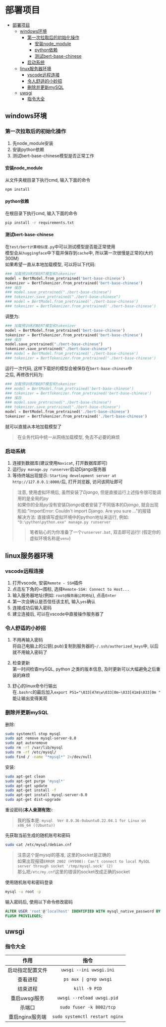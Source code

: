 # 部署项目

- [部署项目](#部署项目)
  - [windows环境](#windows环境)
    - [第一次拉取后的初始化操作](#第一次拉取后的初始化操作)
      - [安装node\_module](#安装node_module)
      - [python依赖](#python依赖)
      - [测试bert-base-chinese](#测试bert-base-chinese)
    - [启动系统](#启动系统)
  - [linux服务器环境](#linux服务器环境)
    - [vscode远程连接](#vscode远程连接)
    - [令人舒适的小妙招](#令人舒适的小妙招)
    - [删除并更新mySQL](#删除并更新mysql)
  - [uwsgi](#uwsgi)
    - [指令大全](#指令大全)

## windows环境

### 第一次拉取后的初始化操作

  1. 先node_module安装
  2. 安装python依赖
  3. 测试bert-base-chinese模型是否正常工作

#### 安装node_module

从文件夹根目录下执行cmd, 输入下面的命令

```bash
npm install
```

#### python依赖

在根目录下执行cmd, 输入下面的命令

```bash
pip install -r requirements.txt
```

#### 测试bert-base-chinese

在`test/bert计算相似度.py`中可以测试模型是否能正常使用  
模型会从`huggingface`中下载并保存到`cache`中, 所以第一次很慢是正常的(大约300M)  
如果希望一直从本地加载模型, 可以将以下代码:

```python
### 加载预训练的BERT模型和tokenizer
model = BertModel.from_pretrained('bert-base-chinese')
tokenizer = BertTokenizer.from_pretrained('bert-base-chinese')
### 保存
### model.save_pretrained("./bert-base-chinese")
### tokenizer.save_pretrained("./bert-base-chinese")
### model = BertModel.from_pretrained('./bert-base-chinese')
### tokenizer = BertTokenizer.from_pretrained('./bert-base-chinese')
```

调整为:

```python
### 加载预训练的BERT模型和tokenizer
model = BertModel.from_pretrained('bert-base-chinese')
tokenizer = BertTokenizer.from_pretrained('bert-base-chinese')
### 保存
model.save_pretrained("./bert-base-chinese")
tokenizer.save_pretrained("./bert-base-chinese")
### model = BertModel.from_pretrained('./bert-base-chinese')
### tokenizer = BertTokenizer.from_pretrained('./bert-base-chinese')
```

运行一次代码, 这样下载好的模型会被保存在`bert-base-chinese`中  
之后, 再修改代码为:

```python
### 加载预训练的BERT模型和tokenizer
### model = BertModel.from_pretrained('bert-base-chinese')
### tokenizer = BertTokenizer.from_pretrained('bert-base-chinese')
### 保存
### model.save_pretrained("./bert-base-chinese")
### tokenizer.save_pretrained("./bert-base-chinese")
model = BertModel.from_pretrained('./bert-base-chinese')
tokenizer = BertTokenizer.from_pretrained('./bert-base-chinese')
```

就可以直接从本地加载模型了
> 在业务代码中统一从网络加载模型, 免去不必要的麻烦

### 启动系统

  1. 连接到数据库(建议使用`Navicat`, 打开数据库即可)
  2. 运行`py manage.py runserver`启动Django服务器
  3. 等待终端出现提示: `Starting development server at http://127.0.0.1:8000/`后, 打开浏览器, 访问该网址即可

> 注意, 使用虚拟环境后, 虽然安装了*Django*, 但是直接运行上述指令很可能调用的是全局的*py*  
> 如果你的全局*py*没有安装*Django*或者安装了不同版本的*Django*, 就会出现形如:"ImportError: Couldn't import Django. Are you sure ..."的报错  
> 解决方法: 直接填写虚拟环境中的python地址来运行, 例如: `"D:\python\python.exe" manage.py runserver`  
> > 笔者贴心的为你准备了一个`runserver.bat`, 双击即可运行!
> (假定你的虚拟环境名称是`venv`)

## linux服务器环境

### vscode远程连接

1. 打开vscode, 安装`Remote - SSH`插件
2. 点击左下角的`><`图标, 选择`Remote-SSH: Connect to Host...`
3. 输入服务器地址(例如: `root@服务器公网地址`), 点击`Enter`
4. 第一次会确认是否信任该主机, 输入`yes`确认
5. 连接成功后输入密码
6. 建立连接后, 可以在vscode中直接操作服务器了

### 令人舒适的小妙招

1. 不用再输入密码  
  将自己电脑上的公钥(.pub)复制到服务器的`~/.ssh/authorized_keys`中, 以后就不用输入密码了

2. 检查更新  
  第一时间检查mySQL, python 之类的版本信息, 及时更新可以大幅避免之后重装的麻烦

3. 舒心的linux命令行输出  
  在`.bashrc`的最后加入`export PS1="\033[47m\w\033[0m~\033[41m$\033[0m "`  
  能让输出变得美观

### 删除并更新mySQL

删除:  

```bash
sudo systemctl stop mysql
sudo apt remove mysql-server-8.0
sudo apt autoremove
sudo rm -rf /var/lib/mysql
sudo rm -rf /etc/mysql/
sudo find / -name "*mysql*" 2>/dev/null
```

安装:

```bash
sudo apt-get clean
sudo apt-get purge 'mysql*'
sudo apt-get update
sudo apt-get install -f
sudo apt-get install mysql-server-8.0
sudo apt-get dist-upgrade
```

重设密码(**本人亲测有效**):
> 我的版本是: `mysql  Ver 8.0.36-0ubuntu0.22.04.1 for Linux on x86_64 ((Ubuntu))`

先获取当前生成的随机账号和密码

```bash
sudo cat /etc/mysql/debian.cnf
```

> 注意这个是mysql的基准, 这里的socket是正确的  
> 如果出现报错`ERROR 2002 (HY000): Can't connect to local MySQL server through socket '/tmp/mysql.sock' (2)`  
> 那么把`/etc/my.cnf`这里的错误的socket改成正确的socket

使用随机账号和密码登录

```bash
mysql -u root -p
```

输入密码后, 使用以下命令修改密码

```sql
ALTER USER 'root'@'localhost' IDENTIFIED WITH mysql_native_password BY '00000000';
FLUSH PRIVILEGES;
```

## uwsgi

### 指令大全

|       作用       |            指令            |
| :--------------: | :------------------------: |
| 启动指定配置文件 |  `uwsgi --ini uwsgi.ini`   |
|     查看进程     |   `ps aux \| grep uwsgi`   |
|     结束进程     |       `kill -9 PID`        |
|  重启uwsgi服务   | `uwsgi --reload uwsgi.pid` |
|      杀端口      |  `sudo fuser -k 8002/tcp`  |
| 重启nginx服务端  | `sudo systemctl restart nginx` |
